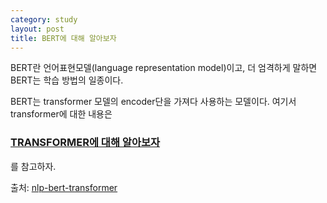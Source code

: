 ```yaml
---
category: study
layout: post
title: BERT에 대해 알아보자
---
```


BERT란 언어표현모델(language representation model)이고,
더 엄격하게 말하면 BERT는 학습 방법의 일종이다.

BERT는 transformer 모델의 encoder단을 가져다 사용하는 모델이다.
여기서 transformer에 대한 내용은 
### <a href="https://gityunjae.github.io/study/2020/09/07/TRANSFORMER/">TRANSFORMER에 대해 알아보자</a>
를 참고하자.



출처: <a href="https://medium.com/@jonathan_hui/nlp-bert-transformer-7f0ac397f524">nlp-bert-transformer</a>
